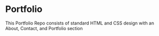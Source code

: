 # Portfolio

This Portfolio Repo consists of standard HTML and CSS design with an About, Contact, and Portfolio section
